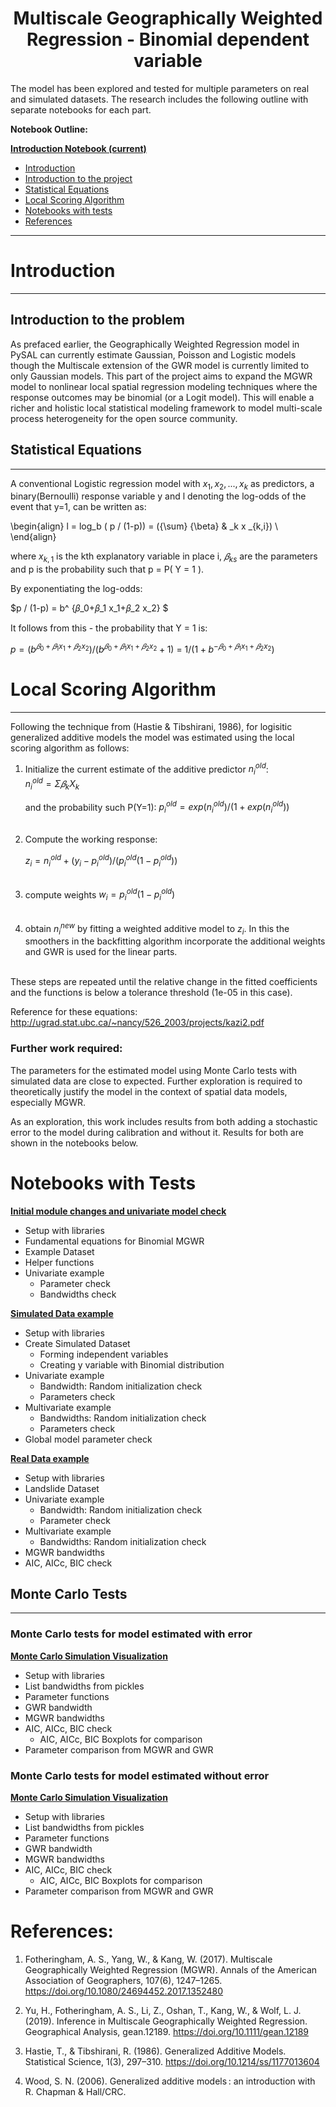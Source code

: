 
# <center>Multiscale Geographically Weighted Regression - Binomial dependent variable</center>


The model has been explored and tested for multiple parameters on real and simulated datasets. The research includes the following outline with separate notebooks for each part.


**Notebook Outline:**  
  
**[Introduction Notebook (current)](Poisson_MGWR.ipynb)**
- [Introduction](#Introduction)
 - [Introduction to the project](#Introduction-to-the-project)
 - [Statistical Equations](#Statistical-Equations) 
- [Local Scoring Algorithm](#Local-Scoring-Algorithm)
- [Notebooks with tests](#Notebooks-with-Tests)
- [References](#References)

---

# Introduction

***

## Introduction to the problem

As prefaced earlier, the Geographically Weighted Regression model in PySAL can currently estimate Gaussian, Poisson and Logistic models though the Multiscale extension of the GWR model is currently limited to only Gaussian models. This part of the project aims to expand the MGWR model to nonlinear local spatial regression modeling techniques where the response outcomes may be binomial (or a Logit model). This will enable a richer and holistic local statistical modeling framework to model multi-scale process heterogeneity for the open source community.

## Statistical Equations

***

A conventional Logistic regression model with $x_1, x_2, ... ,x_k$ as predictors, a binary(Bernoulli) response variable y and l denoting the log-odds of the event that y=1, can be written as:

\begin{align}
l = log_b ( p / (1-p)) = ({\sum} {\beta} & _k x _{k,i}) \\
\end{align}

where  $x_{k,1}$ is the kth explanatory variable in place i, $𝛽_{ks}$ are the parameters and p is the probability such that p = P( Y = 1 ).

By exponentiating the log-odds:

$p / (1-p) = b^ {𝛽_0+𝛽_1 x_1+𝛽_2 x_2} $

It follows from this - the probability that Y = 1 is:

$p = (b^ {𝛽_0 + 𝛽_1 x_1 + 𝛽_2 x_2}) / (b^ {𝛽_0 + 𝛽_1 x_1 + 𝛽_2 x_2} + 1)$ = $1 / (1 + b^ {-𝛽_0 + 𝛽_1 x_1 + 𝛽_2 x_2})$


# Local Scoring Algorithm

***

Following the technique from (Hastie & Tibshirani, 1986), for logisitic generalized additive models the model was estimated using the local scoring algorithm as follows:

1. Initialize the current estimate of the additive predictor $n_i^{old}$:<br>
    $n_i^{old} = Σ 𝛽_k  X_k$ 
    
    and the probability such P(Y=1): $p_i^{old} = exp({n_i^{old}})/(1+exp({n_i^{old}}))$ <br><br>
    
2. Compute the working response: <br>

    $z_i = n_i^{old} + (y_i - p_i^{old})/(p_i^{old}(1-p_i^{old}))$<br><br>
    
3. compute weights $w_i = p_i^{old} (1-p_i^{old})$<br><br>


4. obtain $n_i^{new}$ by fitting a weighted additive model to $z_i$. In this the smoothers in the backfitting algorithm incorporate the additional weights and GWR is used for the linear parts.<br><br>

These steps are repeated until the relative change in the fitted coefficients and the functions is below a tolerance threshold (1e-05 in this case).

Reference for these equations: http://ugrad.stat.ubc.ca/~nancy/526_2003/projects/kazi2.pdf

### Further work required:

The parameters for the estimated model using Monte Carlo tests with simulated data are close to expected. Further exploration is required to theoretically justify the model in the context of spatial data models, especially MGWR.

As an exploration, this work includes results from both adding a stochastic error to the model during calibration and without it. Results for both are shown in the notebooks below.

# Notebooks with Tests

**[Initial module changes and univariate model check ](http://mehak-sachdeva.github.io/MGWR_book/Html/Binomial_MGWR_univariate_check)**
- Setup with libraries
- Fundamental equations for Binomial MGWR
- Example Dataset
- Helper functions
- Univariate example
    - Parameter check
    - Bandwidths check

**[Simulated Data example](http://mehak-sachdeva.github.io/MGWR_book/Html/Simulated_data_example_Binomial-MGWR)**
- Setup with libraries
- Create Simulated Dataset
    - Forming independent variables
    - Creating y variable with Binomial distribution
- Univariate example
    - Bandwidth: Random initialization check
    - Parameters check
- Multivariate example
    - Bandwidths: Random initialization check
    - Parameters check
- Global model parameter check
 
**[Real Data example](http://mehak-sachdeva.github.io/MGWR_book/Html/Real_data_example_Binomial-MGWR)**

- Setup with libraries
- Landslide Dataset
- Univariate example
    - Bandwidth: Random initialization check
    - Parameter check
- Multivariate example
    - Bandwidths: Random initialization check
- MGWR bandwidths
- AIC, AICc, BIC check

## Monte Carlo Tests

***

### Monte Carlo tests for model estimated with error

**[Monte Carlo Simulation Visualization](http://mehak-sachdeva.github.io/MGWR_book/Html/Binomial_MGWR_MonteCarlo_Results)**
 
- Setup with libraries
- List bandwidths from pickles
- Parameter functions
- GWR bandwidth
- MGWR bandwidths
- AIC, AICc, BIC check
    - AIC, AICc, BIC Boxplots for comparison
- Parameter comparison from MGWR and GWR

### Monte Carlo tests for model estimated without error

**[Monte Carlo Simulation Visualization](http://mehak-sachdeva.github.io/MGWR_book/Html/Binomial_MGWR_MonteCarlo_Results-we)**
 
- Setup with libraries
- List bandwidths from pickles
- Parameter functions
- GWR bandwidth
- MGWR bandwidths
- AIC, AICc, BIC check
    - AIC, AICc, BIC Boxplots for comparison
- Parameter comparison from MGWR and GWR

# References:

1. Fotheringham, A. S., Yang, W., & Kang, W. (2017). Multiscale Geographically Weighted Regression (MGWR). Annals of the American Association of Geographers, 107(6), 1247–1265. https://doi.org/10.1080/24694452.2017.1352480


2. Yu, H., Fotheringham, A. S., Li, Z., Oshan, T., Kang, W., & Wolf, L. J. (2019). Inference in Multiscale Geographically Weighted Regression. Geographical Analysis, gean.12189. https://doi.org/10.1111/gean.12189


3. Hastie, T., & Tibshirani, R. (1986). Generalized Additive Models. Statistical Science, 1(3), 297–310. https://doi.org/10.1214/ss/1177013604


4. Wood, S. N. (2006). Generalized additive models : an introduction with R. Chapman & Hall/CRC.
